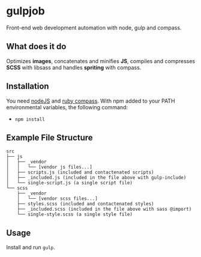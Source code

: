 gulpjob
=======

Front-end web development automation with node, gulp and compass.

What does it do
---------------
Optimizes __images__, concatenates and minifies __JS__, compiles and compresses __SCSS__ with libsass and handles __spriting__ with compass.

Installation
------------

You need [nodeJS](http://nodejs.org/download/) and [ruby compass](http://compass-style.org/install/). With npm added to your PATH environmental variables, the following command:

- ```npm install```

Example File Structure
----------------------

```
src
├── js
│   ├── _vendor
│   │   └── [vendor js files...]
│   ├── scripts.js (included and contactenated scripts)
│   ├── _included.js (included in the file above with gulp-include)
│   └── single-script.js (a single script file)
└── scss
    ├── _vendor
    │   └── [vendor scss files...]
    ├── styles.scss (included and contactenated styles)
    ├── _included.scss (included in the file above with sass @import)
    └── single-style.scss (a single style file)
```

Usage
-----
Install and run ```gulp```.
